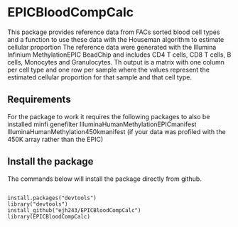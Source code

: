 # EPICBloodCompCalc
This package provides reference data from FACs sorted blood cell types and a function to use these data with the Houseman algorithm to estimate cellular proportion
The reference data were generated with the Illumina Infinium MethylationEPIC BeadChip and includes CD4 T cells, CD8 T cells, B cells, Monocytes and Granulocytes. Th output is a matrix with one column per cell type and one row per sample where the values represent the estimated cellular proportion for that sample and that cell type. 



## Requirements

For the package to work it requires the following packages to also be installed
minfi
genefilter
IlluminaHumanMethylationEPICmanifest
IlluminaHumanMethylation450kmanifest (if your data was profiled with the 450K array rather than the EPIC)

## Install the package


The commands below will install the package directly from github.


```{r,eval=FALSE}

install.packages("devtools")
library("devtools")
install_github("ejh243/EPICBloodCompCalc")
library(EPICBloodCompCalc)
```

